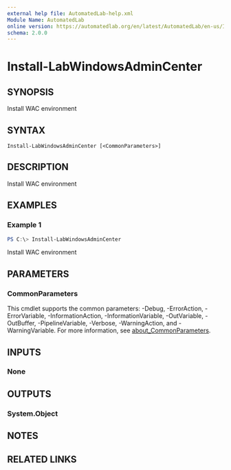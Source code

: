 ```yaml
---
external help file: AutomatedLab-help.xml
Module Name: AutomatedLab
online version: https://automatedlab.org/en/latest/AutomatedLab/en-us/Install-LabWindowsAdminCenter
schema: 2.0.0
---
```


# Install-LabWindowsAdminCenter

## SYNOPSIS
Install WAC environment

## SYNTAX

```
Install-LabWindowsAdminCenter [<CommonParameters>]
```

## DESCRIPTION
Install WAC environment

## EXAMPLES

### Example 1
```powershell
PS C:\> Install-LabWindowsAdminCenter
```

Install WAC environment

## PARAMETERS

### CommonParameters
This cmdlet supports the common parameters: -Debug, -ErrorAction, -ErrorVariable, -InformationAction, -InformationVariable, -OutVariable, -OutBuffer, -PipelineVariable, -Verbose, -WarningAction, and -WarningVariable. For more information, see [about_CommonParameters](http://go.microsoft.com/fwlink/?LinkID=113216).

## INPUTS

### None
## OUTPUTS

### System.Object
## NOTES

## RELATED LINKS

